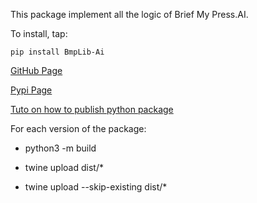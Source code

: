 This package implement all the logic of Brief My Press.AI.

To install, tap:

`pip install BmpLib-Ai`


[GitHub Page](https://github.com/Taoufiq-Ouedraogo/Brief-My-Press-AI-Library)

[Pypi Page](https://pypi.org/project/BmpLib-Ai/)


[Tuto on how to publish python package](https://packaging.python.org/en/latest/tutorials/packaging-projects/)

For each version of the package:
- python3 -m build

- twine upload dist/*
- twine upload --skip-existing dist/*



